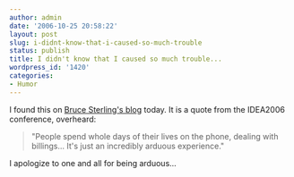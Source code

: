 ```yaml
---
author: admin
date: '2006-10-25 20:58:22'
layout: post
slug: i-didnt-know-that-i-caused-so-much-trouble
status: publish
title: I didn't know that I caused so much trouble...
wordpress_id: '1420'
categories:
- Humor
---
```


I found this on [Bruce Sterling's
blog](http://feeds.wired.com/~r/wiredbeyond/~3/41446750/overheard_at_id.html)
today. It is a quote from the IDEA2006 conference, overheard:

> "People spend whole days of their lives on the phone, dealing with
> billings... It's just an incredibly arduous experience."

I apologize to one and all for being arduous...
